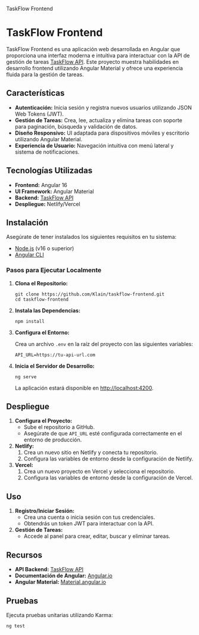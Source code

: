   TaskFlow Frontend

TaskFlow Frontend
=================

TaskFlow Frontend es una aplicación web desarrollada en Angular que proporciona una interfaz moderna e intuitiva para interactuar con la API de gestión de tareas [TaskFlow API](https://github.com/Klain/taskflow-api). Este proyecto muestra habilidades en desarrollo frontend utilizando Angular Material y ofrece una experiencia fluida para la gestión de tareas.

Características
---------------

*   **Autenticación:** Inicia sesión y registra nuevos usuarios utilizando JSON Web Tokens (JWT).
*   **Gestión de Tareas:** Crea, lee, actualiza y elimina tareas con soporte para paginación, búsqueda y validación de datos.
*   **Diseño Responsivo:** UI adaptada para dispositivos móviles y escritorio utilizando Angular Material.
*   **Experiencia de Usuario:** Navegación intuitiva con menú lateral y sistema de notificaciones.

Tecnologías Utilizadas
----------------------

*   **Frontend:** Angular 16
*   **UI Framework:** Angular Material
*   **Backend:** [TaskFlow API](https://github.com/Klain/taskflow-api)
*   **Despliegue:** Netlify/Vercel

Instalación
-----------

Asegúrate de tener instalados los siguientes requisitos en tu sistema:

*   [Node.js](https://nodejs.org/) (v16 o superior)
*   [Angular CLI](https://angular.io/cli)

### Pasos para Ejecutar Localmente

1.  **Clona el Repositorio:**
    
        
        git clone https://github.com/Klain/taskflow-frontend.git
        cd taskflow-frontend
              
    
2.  **Instala las Dependencias:**
    
        
        npm install
              
    
3.  **Configura el Entorno:**
    
    Crea un archivo `.env` en la raíz del proyecto con las siguientes variables:
    
        
        API_URL=https://tu-api-url.com
              
    
4.  **Inicia el Servidor de Desarrollo:**
    
        
        ng serve
              
    
    La aplicación estará disponible en [http://localhost:4200](http://localhost:4200).
    

Despliegue
----------

1.  **Configura el Proyecto:**
    *   Sube el repositorio a GitHub.
    *   Asegúrate de que `API_URL` esté configurada correctamente en el entorno de producción.
2.  **Netlify:**
    1.  Crea un nuevo sitio en Netlify y conecta tu repositorio.
    2.  Configura las variables de entorno desde la configuración de Netlify.
3.  **Vercel:**
    1.  Crea un nuevo proyecto en Vercel y selecciona el repositorio.
    2.  Configura las variables de entorno desde la configuración de Vercel.

Uso
---

1.  **Registro/Iniciar Sesión:**
    *   Crea una cuenta o inicia sesión con tus credenciales.
    *   Obtendrás un token JWT para interactuar con la API.
2.  **Gestión de Tareas:**
    *   Accede al panel para crear, editar, buscar y eliminar tareas.

Recursos
--------

*   **API Backend:** [TaskFlow API](https://github.com/Klain/taskflow-api)
*   **Documentación de Angular:** [Angular.io](https://angular.io/)
*   **Angular Material:** [Material.angular.io](https://material.angular.io/)

Pruebas
-------

Ejecuta pruebas unitarias utilizando Karma:

    
    ng test